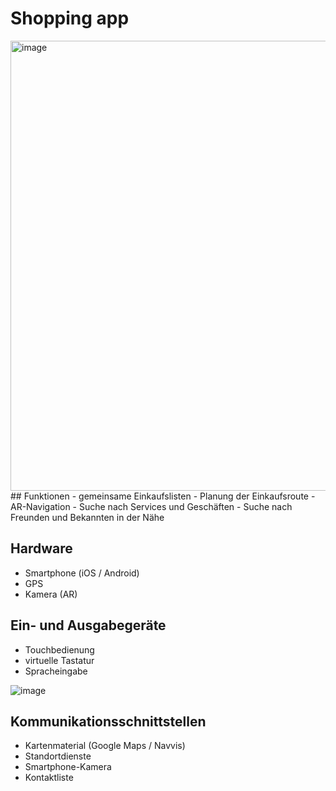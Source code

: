 # Shopping app
<img width="720" alt="image" src="https://github.com/RuanLinya/Shopping-navigation/assets/133128176/d43f7d05-0b1c-42b5-a322-22dca5431785">
## Funktionen
- gemeinsame Einkaufslisten
- Planung der Einkaufsroute
- AR-Navigation 
- Suche nach Services und Geschäften 
- Suche nach Freunden und Bekannten in der Nähe


## Hardware
- Smartphone (iOS / Android)
- GPS
- Kamera (AR)

## Ein- und Ausgabegeräte
- Touchbedienung
- virtuelle Tastatur
- Spracheingabe

![image](https://github.com/RuanLinya/Shopping-navigation/assets/133128176/1efb5f35-b54b-4d8c-9832-a30dd7b8b616)

##  Kommunikationsschnittstellen
- Kartenmaterial (Google Maps / Navvis)
- Standortdienste
- Smartphone-Kamera
- Kontaktliste

